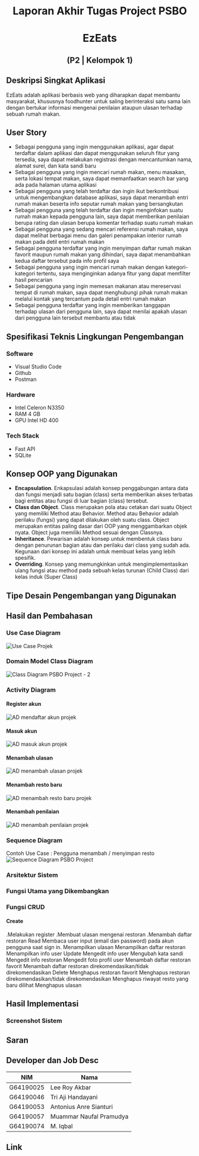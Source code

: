 # <div align="center"> Laporan Akhir Tugas Project PSBO </div>

# <div align="center"> EzEats </div>

## <div align="center"> (P2 | Kelompok 1) </div>

## Deskripsi Singkat Aplikasi

EzEats adalah aplikasi berbasis web yang diharapkan dapat membantu masyarakat, khususnya foodhunter untuk saling berinteraksi satu sama lain dengan bertukar informasi mengenai penilaian ataupun ulasan terhadap sebuah rumah makan.

## User Story

- Sebagai pengguna yang ingin menggunakan aplikasi, agar dapat terdaftar dalam aplikasi dan dapat menggunakan seluruh fitur yang tersedia, saya dapat melakukan registrasi dengan mencantumkan nama, alamat surel, dan kata sandi baru
- Sebagai pengguna yang ingin mencari rumah makan, menu masakan, serta lokasi tempat makan, saya dapat memanfaatkan search bar yang ada pada halaman utama aplikasi
- Sebagai pengguna yang telah terdaftar dan ingin ikut berkontribusi untuk mengembangkan database aplikasi, saya dapat menambah entri rumah makan beserta info seputar rumah makan yang bersangkutan
- Sebagai pengguna yang telah terdaftar dan ingin menginfokan suatu rumah makan kepada pengguna lain, saya dapat memberikan penilaian berupa rating dan ulasan berupa komentar terhadap suatu rumah makan
- Sebagai pengguna yang sedang mencari referensi rumah makan, saya dapat melihat berbagai menu dan galeri penampakan interior rumah makan pada detil entri rumah makan
- Sebagai pengguna terdaftar yang ingin menyimpan daftar rumah makan favorit maupun rumah makan yang dihindari, saya dapat menambahkan kedua daftar tersebut pada info profil saya
- Sebagai pengguna yang ingin mencari rumah makan dengan kategori-kategori tertentu, saya menginginkan adanya fitur yang dapat memfilter hasil pencarian
- Sebagai pengguna yang ingin memesan makanan atau mereservasi tempat di rumah makan, saya dapat menghubungi pihak rumah makan melalui kontak yang tercantum pada detail entri rumah makan
- Sebagai pengguna terdaftar yang ingin memberikan tanggapan terhadap ulasan dari pengguna lain, saya dapat menilai apakah ulasan dari pengguna lain tersebut membantu atau tidak

## Spesifikasi Teknis Lingkungan Pengembangan

### Software

- Visual Studio Code
- Github
- Postman

### Hardware

- Intel Celeron N3350
- RAM 4 GB
- GPU Intel HD 400

### Tech Stack

- Fast API
- SQLite

## Konsep OOP yang Digunakan

- **Encapsulation**. Enkapsulasi adalah konsep penggabungan antara data dan fungsi menjadi satu bagian (class) serta memberikan akses terbatas bagi entitas atau fungsi di luar bagian (class) tersebut.
- **Class dan Object**. Class merupakan pola atau cetakan dari suatu Object yang memiliki Method atau Behavior. Method atau Behavior adalah perilaku (fungsi) yang dapat dilakukan oleh suatu class. Object merupakan entitas paling dasar dari OOP yang menggambarkan objek nyata. Object juga memiliki Method sesuai dengan Classnya.
- **Inheritance**. Pewarisan adalah konsep untuk membentuk class baru dengan penurunan bagian atau dan perilaku dari class yang sudah ada. Kegunaan dari konsep ini adalah untuk membuat kelas yang lebih spesifik.
- **Overriding**. Konsep yang memungkinkan untuk mengimplementasikan ulang fungsi atau method pada sebuah kelas turunan (Child Class) dari kelas induk (Super Class)

## Tipe Desain Pengembangan yang Digunakan

## Hasil dan Pembahasan

### Use Case Diagram

![Use Case Projek](https://user-images.githubusercontent.com/78842271/172203583-c124f87b-d09e-4f21-8cf2-5a2341e7d266.png)

### Domain Model Class Diagram

![Class Diagram PSBO Project - 2](https://user-images.githubusercontent.com/61814027/172295140-a694b935-d4f3-4b5e-ac0d-c62b2182ae08.png)

### Activity Diagram

#### Register akun

![AD mendaftar akun projek](https://user-images.githubusercontent.com/78842271/174417979-2c7ee941-0a3c-4b8c-ab4c-861a005bd722.png)

#### Masuk akun

![AD masuk akun projek](https://user-images.githubusercontent.com/78842271/174417786-ed39929c-ee7f-4731-b95c-da6de9a27b92.png)

#### Menambah ulasan

![AD menambah ulasan projek](https://user-images.githubusercontent.com/78842271/174417880-25781fcd-4b22-4cc5-8bc9-5b2f5889960b.png)

#### Menambah resto baru

![AD menambah resto baru projek](https://user-images.githubusercontent.com/78842271/174417919-b0ffa768-79b8-4378-9d07-fde956b594da.png)

#### Menambah penilaian

![AD menambah penilaian projek](https://user-images.githubusercontent.com/78842271/174417949-8ef16402-cc5e-4824-b8c1-fcabf92d8b32.png)

### Sequence Diagram

Contoh Use Case : Pengguna menambah / menyimpan resto \
![Sequence Diagram PSBO Project](https://user-images.githubusercontent.com/61814027/174418366-3320c6c1-4680-491d-a607-f0834d6c6393.png)

### Arsitektur Sistem

### Fungsi Utama yang Dikembangkan

### Fungsi CRUD

#### Create

.Melakukan register
.Membuat ulasan mengenai restoran
.Menambah daftar restoran
Read
Membaca user input (email dan password) pada akun pengguna saat sign in.
Menampilkan ulasan
Menampilkan daftar restoran
Menampilkan info user
Update
Mengedit info user
Mengubah kata sandi
Mengedit info restoran
Mengedit foto profil user
Menambah daftar restoran favorit
Menambah daftar restoran direkomendasikan/tidak direkomendasikan
Delete
Menghapus restoran favorit
Menghapus restoran direkomendasikan/tidak direkomendasikan
Menghapus riwayat resto yang baru dilihat
Menghapus ulasan

## Hasil Implementasi

### Screenshot Sistem

## Saran

## Developer dan Job Desc

| NIM       | Nama                    |
| --------- | ----------------------- |
| G64190025 | Lee Roy Akbar           |
| G64190046 | Tri Aji Handayani       |
| G64190053 | Antonius Anre Sianturi  |
| G64190057 | Muammar Naufal Pramudya |
| G64190074 | M. Iqbal                |

## Link
